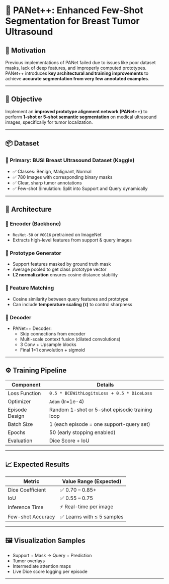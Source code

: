 # 🌟 PANet++: Enhanced Few-Shot Segmentation for Breast Tumor Ultrasound

## 🧠 Motivation

Previous implementations of PANet failed due to issues like poor dataset masks, lack of deep features, and improperly computed prototypes. PANet++ introduces **key architectural and training improvements** to achieve **accurate segmentation from very few annotated examples**.

---

## 🎯 Objective

Implement an **improved prototype alignment network (PANet++)** to perform **1-shot or 5-shot semantic segmentation** on medical ultrasound images, specifically for tumor localization.

---

## 📦 Dataset

### 📌 Primary: **BUSI Breast Ultrasound Dataset** (Kaggle)

- ✅ Classes: Benign, Malignant, Normal
- ✅ 780 Images with corresponding binary masks
- ✅ Clear, sharp tumor annotations
- ✅ Few-shot Simulation: Split into Support and Query dynamically

---

## 🧠 Architecture

### 🔷 Encoder (Backbone)

- `ResNet-50` or `VGG16` pretrained on ImageNet
- Extracts high-level features from support & query images

### 🔷 Prototype Generator

- Support features masked by ground truth mask
- Average pooled to get class prototype vector
- **L2 normalization** ensures cosine distance stability

### 🔷 Feature Matching

- Cosine similarity between query features and prototype
- Can include **temperature scaling (τ)** to control sharpness

### 🔷 Decoder

- PANet++ Decoder:
  - Skip connections from encoder
  - Multi-scale context fusion (dilated convolutions)
  - 3 Conv + Upsample blocks
  - Final 1×1 convolution + sigmoid

---

## ⚙️ Training Pipeline

| Component        | Details                                        |
|------------------|------------------------------------------------|
| Loss Function    | `0.5 * BCEWithLogitsLoss + 0.5 * DiceLoss`     |
| Optimizer        | `Adam` (lr=1e-4)                               |
| Episode Design   | Random 1-shot or 5-shot episodic training loop |
| Batch Size       | 1 (each episode = one support-query set)       |
| Epochs           | 50 (early stopping enabled)                    |
| Evaluation       | Dice Score + IoU                              |

---

## 📈 Expected Results

| Metric             | Value Range (Expected) |
|--------------------|------------------------|
| Dice Coefficient   | ✅ 0.70 – 0.85+         |
| IoU                | ✅ 0.55 – 0.75          |
| Inference Time     | ⚡ Real-time per image  |
| Few-shot Accuracy  | ✅ Learns with ≤ 5 samples |

---

## 🖼️ Visualization Samples

- Support + Mask → Query + Prediction
- Tumor overlays
- Intermediate attention maps
- Live Dice score logging per episode

---

